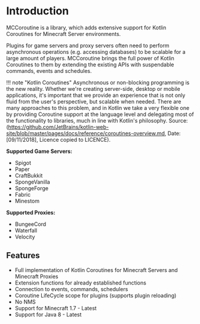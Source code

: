 # Introduction

MCCoroutine is a library, which adds extensive support for Kotlin Coroutines for Minecraft Server environments.

Plugins for game servers and proxy servers often need to perform asynchronous operations (e.g. accessing databases) to 
be scalable for a large amount of players. MCCoroutine brings the full power of Kotlin Coroutines to them by extending 
the existing APIs with suspendable commands, events and schedules.

!!! note "Kotlin Coroutines"
    Asynchronous or non-blocking programming is the new reality. Whether we're creating server-side, desktop or mobile
    applications, it's important that we provide an experience that is not only fluid from the user's perspective, but
    scalable when needed. There are many approaches to this problem, and in Kotlin we take a very flexible one by providing
    Coroutine support at the language level and delegating most of the functionality to libraries, much in line with
    Kotlin's philosophy.
    Source: (https://github.com/JetBrains/kotlin-web-site/blob/master/pages/docs/reference/coroutines-overview.md,
    Date: [09/11/2018], Licence copied to LICENCE).

**Supported Game Servers:**

* Spigot
* Paper
* CraftBukkit
* SpongeVanilla
* SpongeForge
* Fabric
* Minestom

**Supported Proxies:**

* BungeeCord
* Waterfall
* Velocity

## Features

* Full implementation of Kotlin Coroutines for Minecraft Servers and Minecraft Proxies
* Extension functions for already established functions
* Connection to events, commands, schedulers
* Coroutine LifeCycle scope for plugins (supports plugin reloading)
* No NMS
* Support for Minecraft 1.7 - Latest
* Support for Java 8 - Latest

